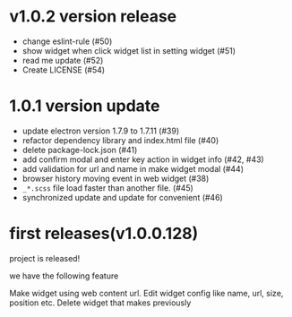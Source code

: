 # v1.0.2 version release
- change eslint-rule (#50)
- show widget when click widget list in setting widget (#51)
- read me update (#52)
- Create LICENSE (#54)


# 1.0.1 version update
- update electron version 1.7.9 to 1.7.11 (#39)
- refactor dependency library and index.html file (#40)
- delete package-lock.json (#41)
- add confirm modal and enter key action in widget info (#42, #43)
- add validation for url and name in make widget modal (#44)
- browser history moving event in web widget (#38)
- `_*.scss` file load faster than another file. (#45)
- synchronized update and update for convenient (#46)

# first releases(v1.0.0.128)

project is released!

we have the following feature

Make widget using web content url.
Edit widget config like name, url, size, position etc.
Delete widget that makes previously
